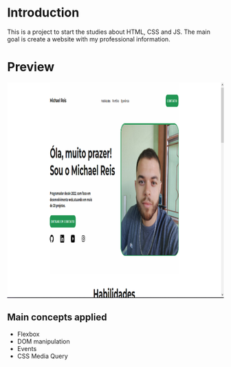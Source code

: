 # Introduction

This is a project to start the studies about HTML, CSS and JS.
The main goal is create a website with my professional information.

# Preview

<img src="https://github.com/MichaelReis096/Site---Portfolio/blob/master/preview.png" height="500"/>

## Main concepts applied

- Flexbox
- DOM manipulation
- Events
- CSS Media Query
